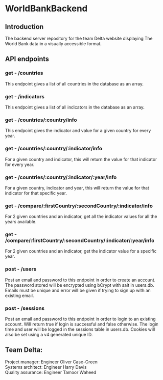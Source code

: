 # WorldBankBackend

## Introduction

The backend server repository for the team Delta website displaying The World Bank data in a visually accessible format.

## API endpoints

### get - /countries

This endpoint gives a list of all countries in the database as an array.

### get - /indicators

This endpoint gives a list of all indicators in the database as an array.

### get - /countries/:country/info

This endpoint gives the indicator and value for a given country for every year.

### get - /countries/:country/:indicator/info

For a given country and indicator, this will return the value for that indicator for every year.

### get - /countries/:country/:indicator/:year/info

For a given country, indicator and year, this will return the value for that indicator for that specific year.

### get - /compare/:firstCountry/:secondCountry/:indicator/info

For 2 given countries and an indicator, get all the indicator values for all the years available.

### get - /compare/:firstCountry/:secondCountry/:indicator/:year/info

For 2 given countries and an indicator, get the indicator value for a specific year.

### post - /users

Post an email and password to this endpoint in order to create an account. The password stored will be encrypted using bCrypt with salt in users.db. Emails must be unique and error will be given if trying to sign up with an existing email.

### post - /sessions

Post an email and password to this endpoint in order to login to an existing account. Will return true if login is successful and false otherwise. The login time and user will be logged in the sessions table in users.db. Cookies will also be set using a v4 generated unique ID.

## Team Delta:

Project manager: Engineer Oliver Case-Green<br>
Systems architect: Engineer Harry Davis<br>
Quality assurance: Engineer Tamoor Waheed<br>
